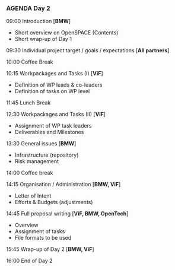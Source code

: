### AGENDA Day 2

09:00 Introduction [**BMW**]

  - Short overview on OpenSPACE (Contents)
  - Short wrap-up of Day 1

09:30 Individual project target / goals / expectations [**All partners**]

10:00 Coffee Break

10:15 Workpackages and Tasks (I) [**ViF**]

  - Definition of WP leads & co-leaders
  - Definition of tasks on WP level

11:45 Lunch Break

12:30 Workpackages and Tasks (II) [**ViF**]

  - Assignment of WP task leaders
  - Deliverables and Milestones

13:30 General issues [**BMW**]

  - Infrastructure (repository)
  - Risk management

14:00 Coffee break

14:15 Organisation / Administration [**BMW, ViF**]

  - Letter of Intent
  - Efforts & Budgets (adjustments)

14:45 Full proposal writing [**ViF, BMW, OpenTech**]

  - Overview
  - Assignment of tasks
  - File formats to be used

15:45 Wrap-up of Day 2 [**BMW, ViF**]

16:00 End of Day 2